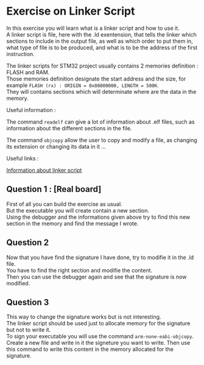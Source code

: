 # Exercise on Linker Script

In this exercise you will learn what is a linker script and how to use it.  
A linker script is file, here with the .ld exentension, that tells the linker which sections to include in the output file, as well as which order to put them in, what type of file is to be produced, and what is to be the address of the first instruction.  

The linker scripts for STM32 project usually contains 2 memories definition : FLASH and RAM.  
Those memories definition designate the start address and the size, for example  ```FLASH (rx) : ORIGIN = 0x08000000, LENGTH = 500K```.  
They will contains sections which will determinate where are the data in the memory.  

Useful information :

The command ```readelf``` can give a lot of information about .elf files, such as information about the different sections in the file.  

The command ```objcopy``` allow the user to copy and modify a file, as changing its extension or changing its data in it ...

Useful links :  

[Information about linker script](https://users.informatik.haw-hamburg.de/~krabat/FH-Labor/gnupro/5_GNUPro_Utilities/c_Using_LD/ldLinker_scripts.html)

## Question 1 : [Real board]

First of all you can build the exercise as usual.  
But the executable you will create contain a new section.  
Using the debugger and the informations given above try to find this new section in the memory and find the message I wrote.  

## Question 2

Now that you have find the signature I have done, try to modifie it in the .ld file.  
You have to find the right section and modifie the content.  
Then you can use the debugger again and see that the signature is now modified.

## Question 3

This way to change the signature works but is not interesting.  
The linker script should be used just to allocate memory for the signature but not to write it.  
To sign your executable you will use the command ```arm-none-eabi-objcopy```.  
Create a new file and write in it the signeture you want to write.
Then use this command to write this content in the memory allocated for the signature.  
